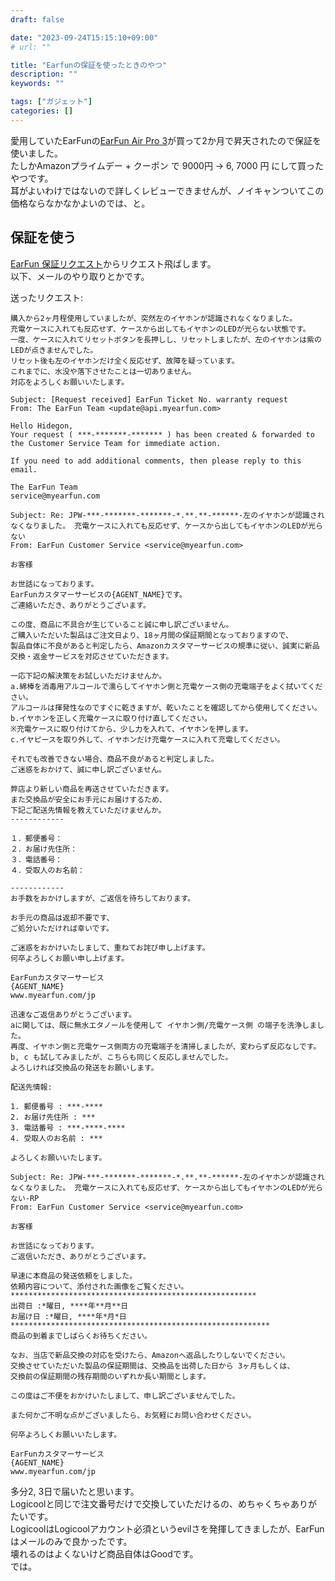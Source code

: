 ```yaml
---
draft: false

date: "2023-09-24T15:15:10+09:00"
# url: ""

title: "Earfunの保証を使ったときのやつ"
description: ""
keywords: ""

tags: ["ガジェット"]
categories: []
---
```


愛用していたEarFunの[EarFun Air Pro 3](https://www.myearfun.com/jp/headphones/earfun-air-pro-3-le-audio-anc-true-wireless-earbuds-black)が買って2か月で昇天されたので保証を使いました。  
たしかAmazonプライムデー + クーポン で 9000円 → 6, 7000 円 にして買ったやつです。  
耳がよいわけではないので詳しくレビューできませんが、ノイキャンついてこの価格ならなかなかよいのでは、と。

## 保証を使う

[EarFun 保証リクエスト](https://www.myearfun.com/jp/process-warranty)からリクエスト飛ばします。  
以下、メールのやり取りとかです。  

送ったリクエスト:  

```text
購入から2ヶ月程使用していましたが、突然左のイヤホンが認識されなくなりました。
充電ケースに入れても反応せず、ケースから出してもイヤホンのLEDが光らない状態です。
一度、ケースに入れてリセットボタンを長押しし、リセットしましたが、左のイヤホンは紫のLEDが点きませんでした。
リセット後も左のイヤホンだけ全く反応せず、故障を疑っています。
これまでに、水没や落下させたことは一切ありません。
対応をよろしくお願いいたします。
```

```text
Subject: [Request received] EarFun Ticket No. warranty request
From: The EarFun Team <update@api.myearfun.com>

Hello Hidegon,
Your request ( ***-*******-******* ) has been created & forwarded to the Customer Service Team for immediate action.

If you need to add additional comments, then please reply to this email.

The EarFun Team
service@myearfun.com
```

```text
Subject: Re: JPW-***-*******-*******-*.**.**-******-左のイヤホンが認識されなくなりました。 充電ケースに入れても反応せず、ケースから出してもイヤホンのLEDが光らない
From: EarFun Customer Service <service@myearfun.com>

お客様

お世話になっております。
EarFunカスタマーサービスの{AGENT_NAME}です。
ご連絡いただき、ありがとうございます。

この度、商品に不具合が生じていること誠に申し訳ございません。
ご購入いただいた製品はご注文日より、18ヶ月間の保証期間となっておりますので、
製品自体に不良があると判定したら、Amazonカスタマーサービスの規準に従い、誠実に新品交換・返金サービスを対応させていただきます。

一応下記の解決策をお試しいただけませんか。
a.綿棒を消毒用アルコールで濡らしてイヤホン側と充電ケース側の充電端子をよく拭いてください。
アルコールは揮発性なのですぐに乾きますが、乾いたことを確認してから使用してください。
b.イヤホンを正しく充電ケースに取り付け直してください。
※充電ケースに取り付けてから、少し力を入れて、イヤホンを押します。
c.イヤピースを取り外して、イヤホンだけ充電ケースに入れて充電してください。

それでも改善できない場合、商品不良があると判定しました。
ご迷惑をおかけて、誠に申し訳ございません。

弊店より新しい商品を再送させていただきます。
また交換品が安全にお手元にお届けするため、
下記ご配送先情報を教えていただけませんか。
------------

１．郵便番号：
２．お届け先住所：
３．電話番号：
４．受取人のお名前：

------------
お手数をおかけしますが、ご返信を待ちしております。

お手元の商品は返却不要です、
ご処分いただければ幸いです。

ご迷惑をおかけいたしまして、重ねてお詫び申し上げます。
何卒よろしくお願い申し上げます。

EarFunカスタマーサービス
{AGENT_NAME}
www.myearfun.com/jp
```

```text
迅速なご返信ありがとうございます。
aに関しては、既に無水エタノールを使用して イヤホン側/充電ケース側 の端子を洗浄しました。
再度、イヤホン側と充電ケース側両方の充電端子を清掃しましたが、変わらず反応なしです。
b, c も試してみましたが、こちらも同じく反応しませんでした。
よろしければ交換品の発送をお願いします。

配送先情報:

1. 郵便番号 : ***-****
2. お届け先住所 : ***
3. 電話番号 : ***-****-****
4. 受取人のお名前 : ***

よろしくお願いいたします。
```

```text
Subject: Re: JPW-***-*******-*******-*.**.**-******-左のイヤホンが認識されなくなりました。 充電ケースに入れても反応せず、ケースから出してもイヤホンのLEDが光らない-RP
From: EarFun Customer Service <service@myearfun.com>

お客様

お世話になっております。
ご返信いただき、ありがとうございます。

早速に本商品の発送依頼をしました。
依頼内容について、添付された画像をご覧ください。
*******************************************************
出荷日 :*曜日, ****年**月**日
お届け日 :*曜日, ****年*月*日
**********************************************************
商品の到着までしばらくお待ちください。

なお、当店で新品交換の対応を受けたら、Amazonへ返品したりしないでください。
交換させていただいた製品の保証期間は、交換品を出荷した日から 3ヶ月もしくは、
交換前の保証期間の残存期間のいずれか長い期間とします。

この度はご不便をおかけいたしまして、申し訳ございませんでした。

また何かご不明な点がございましたら、お気軽にお問い合わせください。

何卒よろしくお願いいたします。

EarFunカスタマーサービス
{AGENT_NAME}
www.myearfun.com/jp
```

多分2, 3日で届いたと思います。  
Logicoolと同じで注文番号だけで交換していただけるの、めちゃくちゃありがたいです。  
LogicoolはLogicoolアカウント必須というevilさを発揮してきましたが、EarFunはメールのみで良かったです。  
壊れるのはよくないけど商品自体はGoodです。  
では。
